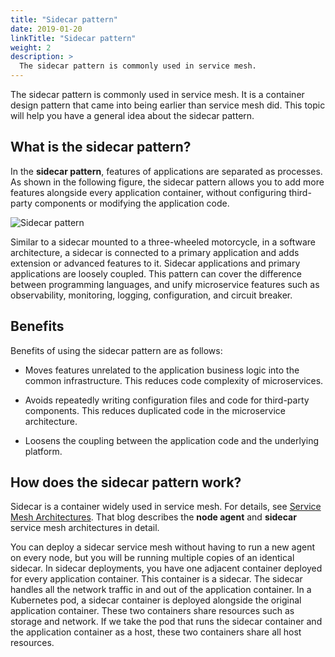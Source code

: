 ```yaml
---
title: "Sidecar pattern"
date: 2019-01-20
linkTitle: "Sidecar pattern"
weight: 2
description: >
  The sidecar pattern is commonly used in service mesh.
---
```


The sidecar pattern is commonly used in service mesh. It is a container design pattern that came into being earlier than service mesh did. This topic will help you have a general idea about the sidecar pattern.

## What is the sidecar pattern?

In the **sidecar pattern**, features of applications are separated as processes. As shown in the following figure, the sidecar pattern allows you to add more features alongside every application container, without configuring third-party components or modifying the application code.

![Sidecar pattern](sidecar-pattern.jpg)

Similar to a sidecar mounted to a three-wheeled motorcycle, in a software architecture, a sidecar is connected to a primary application and adds extension or advanced features to it. Sidecar applications and primary applications are loosely coupled. This pattern can cover the difference between programming languages, and unify microservice features such as observability, monitoring, logging, configuration, and circuit breaker.

## Benefits

Benefits of using the sidecar pattern are as follows:

- Moves features unrelated to the application business logic into the common infrastructure. This reduces code complexity of microservices.

- Avoids repeatedly writing configuration files and code for third-party components. This reduces duplicated code in the microservice architecture.

- Loosens the coupling between the application code and the underlying platform.

## How does the sidecar pattern work?

Sidecar is a container widely used in service mesh. For details, see [Service Mesh Architectures](https://aspenmesh.io/service-mesh-architectures/). That blog describes the **node agent** and **sidecar** service mesh architectures in detail.

You can deploy a sidecar service mesh without having to run a new agent on every node, but you will be running multiple copies of an identical sidecar. In sidecar deployments, you have one adjacent container deployed for every application container. This container is a sidecar. The sidecar handles all the network traffic in and out of the application container. In a Kubernetes pod, a sidecar container is deployed alongside the original application container. These two containers share resources such as storage and network. If we take the pod that runs the sidecar container and the application container as a host, these two containers share all host resources.

